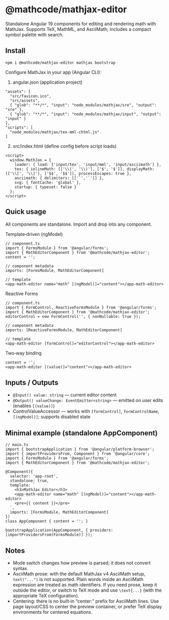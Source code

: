 # @mathcode/mathjax-editor

Standalone Angular 19 components for editing and rendering math with MathJax.
Supports TeX, MathML, and AsciiMath; includes a compact symbol palette with search.

## Install

```
npm i @mathcode/mathjax-editor mathjax bootstrap
```

Configure MathJax in your app (Angular CLI):

1) angular.json (application project)

```
"assets": [
  "src/favicon.ico",
  "src/assets",
  { "glob": "**/*", "input": "node_modules/mathjax/sre", "output": "sre" },
  { "glob": "**/*", "input": "node_modules/mathjax/input", "output": "input" }
],
"scripts": [
  "node_modules/mathjax/tex-mml-chtml.js"
]
```

2) src/index.html (define config before script loads)

```
<script>
  window.MathJax = {
    loader: { load: ['input/tex', 'input/mml', 'input/asciimath'] },
    tex: { inlineMath: [['\\(', '\\)'], ['$', '$']], displayMath: [['\\[', '\\]'], ['$$', '$$']], processEscapes: true },
    asciimath: { delimiters: [['`','`']] },
    svg: { fontCache: 'global' },
    startup: { typeset: false }
  };
</script>
```

## Quick usage

All components are standalone. Import and drop into any component.

Template‑driven (ngModel)
```
// component.ts
import { FormsModule } from '@angular/forms';
import { MathEditorComponent } from '@mathcode/mathjax-editor';
content = '';

// component metadata
imports: [FormsModule, MathEditorComponent]

// template
<app-math-editor name="math" [(ngModel)]="content"></app-math-editor>
```

Reactive Forms
```
// component.ts
import { FormControl, ReactiveFormsModule } from '@angular/forms';
import { MathEditorComponent } from '@mathcode/mathjax-editor';
editorControl = new FormControl('', { nonNullable: true });

// component metadata
imports: [ReactiveFormsModule, MathEditorComponent]

// template
<app-math-editor [formControl]="editorControl"></app-math-editor>
```

Two‑way binding
```
content = '';
<app-math-editor [(value)]="content"></app-math-editor>
```

## Inputs / Outputs

- `@Input() value: string` — current editor content
- `@Output() valueChange: EventEmitter<string>` — emitted on user edits (enables `[(value)]`)
- ControlValueAccessor — works with `[formControl]`, `formControlName`, `[(ngModel)]`; supports disabled state

## Minimal example (standalone AppComponent)

```
// main.ts
import { bootstrapApplication } from '@angular/platform-browser';
import { importProvidersFrom, Component } from '@angular/core';
import { FormsModule } from '@angular/forms';
import { MathEditorComponent } from '@mathcode/mathjax-editor';

@Component({
  selector: 'app-root',
  standalone: true,
  template: `
    <h3>MathJax Editor</h3>
    <app-math-editor name="math" [(ngModel)]="content"></app-math-editor>
    <pre>{{ content }}</pre>
  `,
  imports: [FormsModule, MathEditorComponent]
})
class AppComponent { content = ''; }

bootstrapApplication(AppComponent, { providers: [importProvidersFrom(FormsModule)] });
```

## Notes

- Mode switch changes how preview is parsed; it does not convert syntax.
- AsciiMath prose: with the default MathJax v4 AsciiMath setup, `text("...")` is not supported. Plain words inside an AsciiMath expression are treated as math identifiers. If you need prose, keep it outside the editor, or switch to TeX mode and use `\text{...}` (with the appropriate TeX configuration).
- Centering: there is no built‑in “center:” prefix for AsciiMath lines. Use page layout/CSS to center the preview container, or prefer TeX display environments for centered equations.
